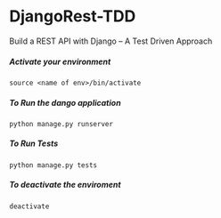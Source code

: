 # DjangoRest-TDD
Build a REST API with Django – A Test Driven Approach


##### Activate your environment
    source <name of env>/bin/activate

##### To Run the dango application
    python manage.py runserver

##### To Run Tests
    python manage.py tests
  
##### To deactivate the enviroment
    deactivate
